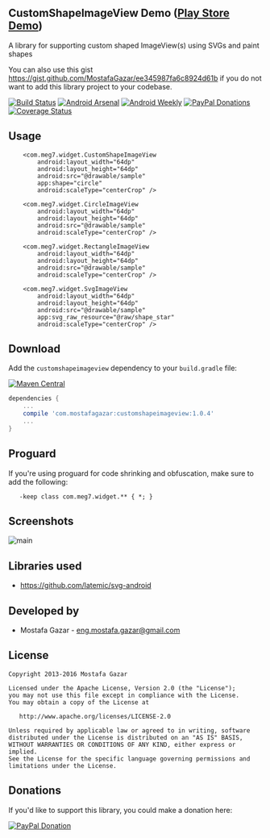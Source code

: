 CustomShapeImageView Demo ([Play Store Demo][1])
-------------------------

A library for supporting custom shaped ImageView(s) using SVGs and paint shapes

You can also use this gist https://gist.github.com/MostafaGazar/ee345987fa6c8924d61b if you do not want to add this library project to your codebase.

[![Build Status](https://travis-ci.org/MostafaGazar/CustomShapeImageView.svg)](https://travis-ci.org/MostafaGazar/CustomShapeImageView)
[![Android Arsenal](https://img.shields.io/badge/Android%20Arsenal-CustomShapeImageView-brightgreen.svg?style=flat)](https://android-arsenal.com/details/1/1197)
[![Android Weekly](http://img.shields.io/badge/Android%20Weekly-%2381-2CB3E5.svg?style=flat)](http://androidweekly.net/issues/issue-81)
[![PayPal Donations](https://img.shields.io/badge/paypal-donate-yellow.svg?style=flat)](https://www.paypal.com/cgi-bin/webscr?cmd=_donations&business=mmegazar%40gmail%2ecom&lc=NZ&item_name=Mostafa%20Gazar&item_number=GitHub&currency_code=USD&bn=PP%2dDonationsBF%3abtn_donateCC_LG%2egif%3aNonHosted)
[![Coverage Status](https://coveralls.io/repos/github/MostafaGazar/CustomShapeImageView/badge.svg?branch=master)](https://coveralls.io/github/MostafaGazar/CustomShapeImageView?branch=master)

Usage
-----
        <com.meg7.widget.CustomShapeImageView
            android:layout_width="64dp"
            android:layout_height="64dp"
            android:src="@drawable/sample"
            app:shape="circle"
            android:scaleType="centerCrop" />

        <com.meg7.widget.CircleImageView
            android:layout_width="64dp"
            android:layout_height="64dp"
            android:src="@drawable/sample"
            android:scaleType="centerCrop" />

        <com.meg7.widget.RectangleImageView
            android:layout_width="64dp"
            android:layout_height="64dp"
            android:src="@drawable/sample"
            android:scaleType="centerCrop" />

        <com.meg7.widget.SvgImageView
            android:layout_width="64dp"
            android:layout_height="64dp"
            android:src="@drawable/sample"
            app:svg_raw_resource="@raw/shape_star"
            android:scaleType="centerCrop" />

Download
------------
Add the `customshapeimageview` dependency to your `build.gradle` file:

[![Maven Central](https://img.shields.io/maven-central/v/com.mostafagazar/customshapeimageview.svg)](http://search.maven.org/#search%7Cga%7C1%7Ccustomshapeimageview)
```groovy
dependencies {
    ...
    compile 'com.mostafagazar:customshapeimageview:1.0.4'
    ...
}
```

Proguard
------------
If you're using proguard for code shrinking and obfuscation, make sure to add the following:
```proguard
   -keep class com.meg7.widget.** { *; }
```

Screenshots
------------
![main](https://raw.githubusercontent.com/MostafaGazar/CustomShapeImageView/master/Screenshot_2016-01-19-09-17-37.png)

Libraries used
---------------
* https://github.com/latemic/svg-android

Developed by
------------
* Mostafa Gazar - <eng.mostafa.gazar@gmail.com>

License
------------
    Copyright 2013-2016 Mostafa Gazar

    Licensed under the Apache License, Version 2.0 (the "License");
    you may not use this file except in compliance with the License.
    You may obtain a copy of the License at

       http://www.apache.org/licenses/LICENSE-2.0

    Unless required by applicable law or agreed to in writing, software
    distributed under the License is distributed on an "AS IS" BASIS,
    WITHOUT WARRANTIES OR CONDITIONS OF ANY KIND, either express or implied.
    See the License for the specific language governing permissions and
    limitations under the License.
    
Donations
------------
If you'd like to support this library, you could make a donation here:

[![PayPal Donation](https://www.paypalobjects.com/en_US/i/btn/btn_donateCC_LG.gif)](https://www.paypal.com/cgi-bin/webscr?cmd=_donations&business=mmegazar%40gmail%2ecom&lc=NZ&item_name=Mostafa%20Gazar&item_number=GitHub&currency_code=USD&bn=PP%2dDonationsBF%3abtn_donateCC_LG%2egif%3aNonHosted)



[1]: https://play.google.com/store/apps/details?id=com.meg7.samples
